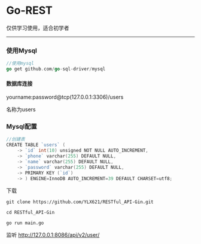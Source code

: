 # Go-REST

仅供学习使用，适合初学者

---

### 使用Mysql

```go
//使用mysql
go get github.com/go-sql-driver/mysql
```
#### 数据库连接 

yourname:password@tcp(127.0.0.1:3306)/users

名称为users
### Mysql配置
```go
//创建表
CREATE TABLE `users` (
    -> `id` int(10) unsigned NOT NULL AUTO_INCREMENT,
    -> `phone` varchar(255) DEFAULT NULL,
    -> `name` varchar(255) DEFAULT NULL,
    -> `password` varchar(255) DEFAULT NULL,
    -> PRIMARY KEY (`id`)
    -> ) ENGINE=InnoDB AUTO_INCREMENT=39 DEFAULT CHARSET=utf8;
```

下载

```
git clone https://github.com/YLX621/RESTful_API-Gin.git

cd RESTful_API-Gin

go run main.go
```

监听 http://127.0.0.1:8086/api/v2/user/